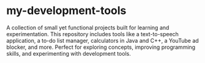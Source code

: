 # my-development-tools
A collection of small yet functional projects built for learning and experimentation. This repository includes tools like a text-to-speech application, a to-do list manager, calculators in Java and C++, a YouTube ad blocker, and more. Perfect for exploring concepts, improving programming skills, and experimenting with development tools.
